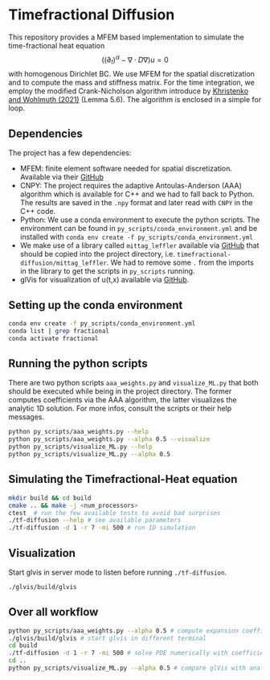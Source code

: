 # Timefractional Diffusion

This repository provides a MFEM based implementation to simulate the 
time-fractional heat equation
$$((\partial_t)^\alpha  - \nabla \cdot D \nabla) u = 0$$ 
with homogenous Dirichlet BC. We use MFEM for the spatial discretization
and to compute the mass and stiffness matrix. For the time integration, we 
employ the modified Crank-Nicholson algorithm introduce by 
[Khristenko and Wohlmuth (2021)](https://arxiv.org/abs/2102.05139) (Lemma 5.6).
The algorithm is enclosed in a simple for loop.

## Dependencies

The project has a few dependencies:

* MFEM: finite element software needed for spatial discretization. Available via
  their [GitHub](https://github.com/mfem/mfem/)
* CNPY: The project requires the adaptive Antoulas-Anderson (AAA) algorithm 
  which is available for C++ and we had to fall back to Python. The results are 
  saved in the `.npy` format and later read with `CNPY` in the C++ code.
* Python: We use a conda environment to execute the python scripts. The 
  environment can be found in `py_scripts/conda_environment.yml` and be 
  installed with `conda env create -f py_scripts/conda_environment.yml`
* We make use of a library called `mittag_leffler` available via 
  [GitHub](https://github.com/khinsen/mittag-leffler) that should be copied into
  the project directory, i.e. `timefractional-diffusion/mittag_leffler`. We had 
  to remove some `.` from the imports in the library to get the scripts in 
  `py_scripts` running. 
* glVis for visualization of u(t,x) available via [GitHub](). 


## Setting up the conda environment

```bash
conda env create -f py_scripts/conda_environment.yml
conda list | grep fractional
conda activate fractional
```

## Running the python scripts

There are two python scripts `aaa_weights.py` and `visualize_ML.py` that both
should be executed while being in the project directory. The former computes 
coefficients via the AAA algorithm, the latter visualizes the analytic 1D 
solution. For more infos, consult the scripts or their help messages.
```bash
python py_scripts/aaa_weights.py --help
python py_scripts/aaa_weights.py --alpha 0.5 --visualize
python py_scripts/visualize_ML.py --help
python py_scripts/visualize_ML.py --alpha 0.5
```

## Simulating the Timefractional-Heat equation

```bash
mkdir build && cd build
cmake .. && make -j <num_processors>
ctest  # run the few available tests to avoid bad surprises
./tf-diffusion --help # see available parameters
./tf-diffusion -d 1 -r 7 -mi 500 # run 1D simulation 
```

## Visualization

Start glvis in server mode to listen before running `./tf-diffusion`.

```bash
./glvis/build/glvis
```

## Over all workflow

```bash
python py_scripts/aaa_weights.py --alpha 0.5 # compute expansion coefficients
./glvis/build/glvis # start glvis in different terminal
cd build
./tf-diffusion -d 1 -r 7 -mi 500 # solve PDE numerically with coefficients
cd ..
python py_scripts/visualize_ML.py --alpha 0.5 # compare glVis with analytic sol.
```
